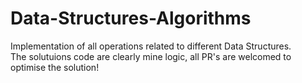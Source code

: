 # Data-Structures-Algorithms

Implementation of all operations related to different Data Structures.  
The solutuions code are clearly mine logic, all PR's are welcomed to optimise the solution!
